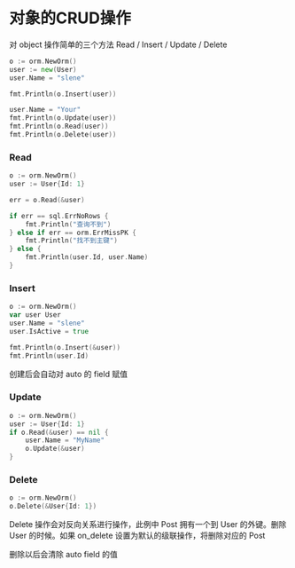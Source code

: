 # 对象的CRUD操作

对 object 操作简单的三个方法 Read / Insert / Update / Delete

```go
o := orm.NewOrm()
user := new(User)
user.Name = "slene"

fmt.Println(o.Insert(user))

user.Name = "Your"
fmt.Println(o.Update(user))
fmt.Println(o.Read(user))
fmt.Println(o.Delete(user))
```
### Read

```go
o := orm.NewOrm()
user := User{Id: 1}

err = o.Read(&user)

if err == sql.ErrNoRows {
	fmt.Println("查询不到")
} else if err == orm.ErrMissPK {
	fmt.Println("找不到主键")
} else {
	fmt.Println(user.Id, user.Name)
}
```
### Insert

```go
o := orm.NewOrm()
var user User
user.Name = "slene"
user.IsActive = true

fmt.Println(o.Insert(&user))
fmt.Println(user.Id)
```

创建后会自动对 auto 的 field 赋值

### Update

```go
o := orm.NewOrm()
user := User{Id: 1}
if o.Read(&user) == nil {
	user.Name = "MyName"
	o.Update(&user)
}
```

### Delete

```go
o := orm.NewOrm()
o.Delete(&User{Id: 1})
```
Delete 操作会对反向关系进行操作，此例中 Post 拥有一个到 User 的外键。删除 User 的时候。如果 on_delete 设置为默认的级联操作，将删除对应的 Post

删除以后会清除 auto field 的值
